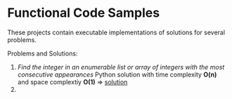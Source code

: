 # Functional Code Samples

These projects contain executable implementations of solutions for several problems.

Problems and Solutions:
1. *Find the integer in an enumerable list or array of integers with the most consecutive appearances* 
Python solution with time complexity **O(n)** and space complextiy **O(1)** => [solution](/functional/cs_problems/python/most_consecutive_item)
2. 
